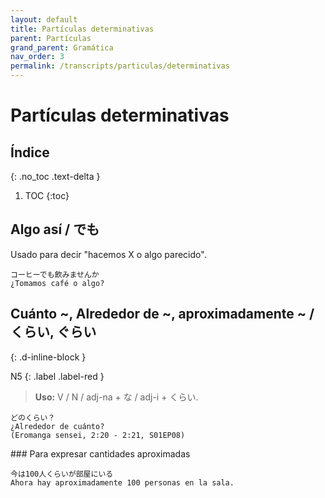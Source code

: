 ```yaml
---
layout: default
title: Partículas determinativas
parent: Partículas
grand_parent: Gramática
nav_order: 3
permalink: /transcripts/particulas/determinativas
---
```


# Partículas determinativas

## Índice
{: .no_toc .text-delta }

1. TOC
{:toc}

## Algo así / でも

Usado para decir "hacemos X o algo parecido".

```
コーヒーでも飲みませんか
¿Tomamos café o algo?
```

## Cuánto ~, Alrededor de ~, aproximadamente ~ / くらい, ぐらい
{: .d-inline-block }

N5
{: .label .label-red }

> **Uso:** V / N / adj-na + な / adj-i + くらい.

```
どのくらい？
¿Alrededor de cuánto?
(Eromanga sensei, 2:20 - 2:21, S01EP08)
```

### Para expresar cantidades aproximadas

```
今は100人くらいが部屋にいる
Ahora hay aproximadamente 100 personas en la sala.
```